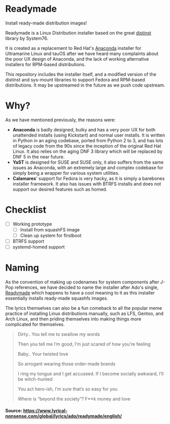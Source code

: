 # Readymade
Install ready-made distribution images!

Readymade is a Linux Distribution installer based on the great [distinst](https://github.com/pop-os/distinst) library by System76.

It is created as a replacement to Red Hat's [Anaconda](https://github.com/rhinstaller/anaconda) installer for Ultramarine Linux and tauOS after we have heard many complaints about the poor UX design of Anaconda, and the lack of working alternative installers for RPM-based distributions.

This repository includes the installer itself, and a modified version of the distinst and sys-mount libraries to support Fedora and RPM-based distributions. It may be upstreamed in the future as we push code upstream.

# Why?

As we have mentioned previously, the reasons were:

- **Anaconda** is badly designed, bulky and has a very poor UX for both unattended installs (using Kickstart) and normal user installs. It is written in Python in an aging codebase, ported from Python 2 to 3, and has lots of legacy code from the 90s since the inception of the original Red Hat Linux. It also relies on the aging DNF 3 library which will be replaced by DNF 5 in the near future.
- **YaST** is designed for SUSE and SUSE only, it also suffers from the same issues as Anaconda, with an extremely large and complex codebase for simply being a wrapper for various system utilities.
- **Calamares**' support for Fedora is very hacky, as it is simply a barebones installer framework. It also has issues with BTRFS installs and does not support our desired features such as homed.


# Checklist
- [ ] Working prototype
  - [ ] Install from squashFS image
  - [ ] Clean up system for firstboot
- [ ] BTRFS support
- [ ] systemd-homed support

# Naming

As the convention of making up codenames for system components after J-Pop references, we have decided to name the installer after Ado's single, [Readymade](https://youtu.be/jg09lNupc1s) which happens to have a cool meaning to it as this installer essentially installs ready-made squashfs images.

The lyrics themselves can also be a fun comeback to all the popular meme practice of installing Linux distributions manually, such as LFS, Gentoo, and Arch Linux, and then priding themselves into making things more complicated for themselves.

> Dirty.. You tell me to swallow my words
> 
> Then you tell me I’m good, I’m just scared of how you’re feeling
> 
> Baby.. Your twisted love
> 
> So arrogant wearing those order-made brands
> 
> I ring my tongue and I get accuseed. If I become socially awkward, I’ll be witch-hunted
> 
> You act hero-ish, I’m sure that’s so easy for you
> 
> Where is “beyond the society”? F**k money and love

#### Source: https://www.lyrical-nonsense.com/global/lyrics/ado/readymade/english/

